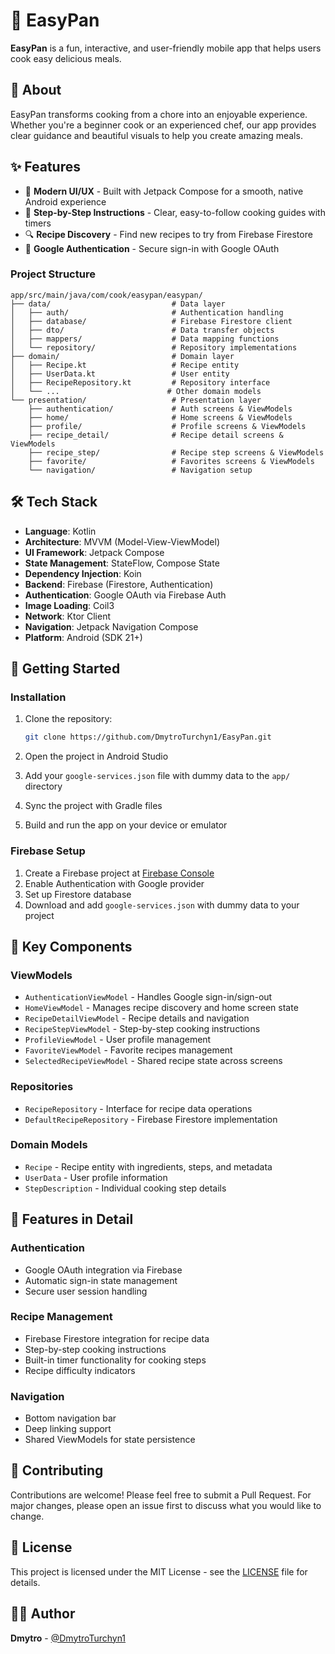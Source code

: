 # 🍳 EasyPan

**EasyPan** is a fun, interactive, and user-friendly mobile app that helps users cook easy delicious
meals.

## 📱 About

EasyPan transforms cooking from a chore into an enjoyable experience. Whether you're a beginner cook or an experienced chef, our app provides clear guidance and beautiful visuals to help you create amazing meals.

## ✨ Features

- 🎨 **Modern UI/UX** - Built with Jetpack Compose for a smooth, native Android experience
- 📖 **Step-by-Step Instructions** - Clear, easy-to-follow cooking guides with timers
- 🔍 **Recipe Discovery** - Find new recipes to try from Firebase Firestore
- 👤 **Google Authentication** - Secure sign-in with Google OAuth

### Project Structure

```
app/src/main/java/com/cook/easypan/easypan/
├── data/                           # Data layer
│   ├── auth/                       # Authentication handling
│   ├── database/                   # Firebase Firestore client
│   ├── dto/                        # Data transfer objects
│   ├── mappers/                    # Data mapping functions
│   └── repository/                 # Repository implementations
├── domain/                         # Domain layer
│   ├── Recipe.kt                   # Recipe entity
│   ├── UserData.kt                 # User entity
│   ├── RecipeRepository.kt         # Repository interface
│   └── ...                        # Other domain models
└── presentation/                   # Presentation layer
    ├── authentication/             # Auth screens & ViewModels
    ├── home/                       # Home screens & ViewModels
    ├── profile/                    # Profile screens & ViewModels
    ├── recipe_detail/              # Recipe detail screens & ViewModels
    ├── recipe_step/                # Recipe step screens & ViewModels
    ├── favorite/                   # Favorites screens & ViewModels
    └── navigation/                 # Navigation setup
```

## 🛠️ Tech Stack

- **Language**: Kotlin
- **Architecture**: MVVM (Model-View-ViewModel)
- **UI Framework**: Jetpack Compose
- **State Management**: StateFlow, Compose State
- **Dependency Injection**: Koin
- **Backend**: Firebase (Firestore, Authentication)
- **Authentication**: Google OAuth via Firebase Auth
- **Image Loading**: Coil3
- **Network**: Ktor Client
- **Navigation**: Jetpack Navigation Compose
- **Platform**: Android (SDK 21+)

## 🚀 Getting Started

### Installation

1. Clone the repository:
   ```bash
   git clone https://github.com/DmytroTurchyn1/EasyPan.git
   ```

2. Open the project in Android Studio

3. Add your `google-services.json` file with dummy data to the `app/` directory

4. Sync the project with Gradle files

5. Build and run the app on your device or emulator

### Firebase Setup

1. Create a Firebase project at [Firebase Console](https://console.firebase.google.com/)
2. Enable Authentication with Google provider
3. Set up Firestore database
4. Download and add `google-services.json` with dummy data to your project

## 📂 Key Components

### ViewModels
- `AuthenticationViewModel` - Handles Google sign-in/sign-out
- `HomeViewModel` - Manages recipe discovery and home screen state
- `RecipeDetailViewModel` - Recipe details and navigation
- `RecipeStepViewModel` - Step-by-step cooking instructions
- `ProfileViewModel` - User profile management
- `FavoriteViewModel` - Favorite recipes management
- `SelectedRecipeViewModel` - Shared recipe state across screens

### Repositories
- `RecipeRepository` - Interface for recipe data operations
- `DefaultRecipeRepository` - Firebase Firestore implementation

### Domain Models
- `Recipe` - Recipe entity with ingredients, steps, and metadata
- `UserData` - User profile information
- `StepDescription` - Individual cooking step details

## 🔧 Features in Detail

### Authentication
- Google OAuth integration via Firebase
- Automatic sign-in state management
- Secure user session handling

### Recipe Management
- Firebase Firestore integration for recipe data
- Step-by-step cooking instructions
- Built-in timer functionality for cooking steps
- Recipe difficulty indicators

### Navigation
- Bottom navigation bar
- Deep linking support
- Shared ViewModels for state persistence

## 🤝 Contributing

Contributions are welcome! Please feel free to submit a Pull Request. For major changes, please open an issue first to discuss what you would like to change.

## 📄 License

This project is licensed under the MIT License - see the [LICENSE](LICENSE) file for details.

## 👨‍💻 Author

**Dmytro** - [@DmytroTurchyn1](https://github.com/DmytroTurchyn1)
